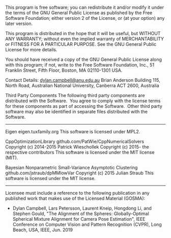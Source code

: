 This program is free software; you can redistribute it and/or modify it under the terms of the GNU General Public License as published by the Free Software Foundation; either version 2 of the License, or (at your option) any later version.

This program is distributed in the hope that it will be useful, but WITHOUT ANY WARRANTY; without even the implied warranty of MERCHANTABILITY or FITNESS FOR A PARTICULAR PURPOSE.  See the GNU General Public License for more details.

You should have received a copy of the GNU General Public License along with this program; if not, write to the Free Software Foundation, Inc., 51 Franklin Street, Fifth Floor, Boston, MA 02110-1301 USA.

Contact Details:
dylan.campbell@anu.edu.au
Brian Anderson Building 115, North Road,
Australian National University,
Canberra ACT 2600, Australia

Third Party Components
The following third party components are distributed with the Software.  You agree to comply with the license terms for these components as part of accessing the Software.  Other third party software may also be identified in separate files distributed with the Software.
___________________________________________________________________

Eigen
eigen.tuxfamily.org
This software is licensed under MPL2.

CppOptimizationLibrary
github.com/PatWie/CppNumericalSolvers
Copyright (c) 2014-2015 Patrick Wieschollek
Copyright (c) 2015-     the respective contributors
This software is licensed under the MIT license (MIT).

Bayesian Nonparametric Small-Variance Asymptotic Clustering
github.com/jstraub/dpMMlowVar
Copyright (c) 2015 Julian Straub
This software is licensed under the MIT license.
___________________________________________________________________

Licensee must include a reference to the following publication in any published work that makes use of the Licensed Material (GOSMA):
- Dylan Campbell, Lars Petersson, Laurent Kneip, Hongdong Li, and Stephen Gould, "The Alignment of the Spheres: Globally-Optimal Spherical Mixture Alignment for Camera Pose Estimation", IEEE Conference on Computer Vision and Pattern Recognition (CVPR), Long Beach, USA, IEEE, Jun. 2019
